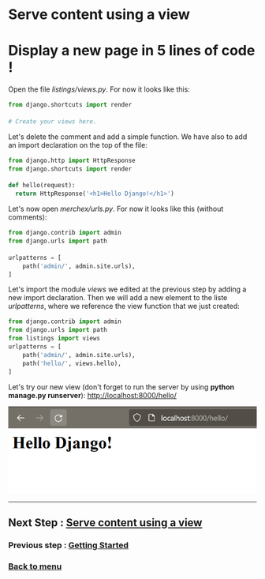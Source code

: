 # Serve content using a view

# Display a new page in 5 lines of code !

Open the file *listings/views.py*. For now it looks like this:
```python
from django.shortcuts import render

# Create your views here.
```

Let's delete the comment and add a simple function. We have also to add an import declaration on the top of the file:
```python
from django.http import HttpResponse
from django.shortcuts import render

def hello(request):
  return HttpResponse('<h1>Hello Django!</h1>')
```

Let's now open *merchex/urls.py*. For now it looks like this (without comments):
```python
from django.contrib import admin
from django.urls import path

urlpatterns = [
    path('admin/', admin.site.urls),
]
```

Let's import the module *views* we edited at the previous step by adding a new import declaration. Then we will add a new element to the liste *urlpatterns*, where we reference the view function that we just created:
```python
from django.contrib import admin
from django.urls import path
from listings import views
urlpatterns = [
    path('admin/', admin.site.urls),
    path('hello/', views.hello),
]
```

Let's try our new view (don't forget to run the server by using **python manage.py runserver**): [http://localhost:8000/hello/](http://localhost:8000/hello/)

![Hello Django! page](./images/helloDjangoPage.PNG)

---

## Next Step : [Serve content using a view](./create_view.md#serve-content-using-a-view)
### Previous step : [Getting Started](./getting_started.md#getting-started)
### [Back to menu](../README.md#django-tutorial)